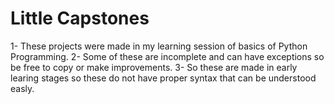# Little Capstones

1- These projects were made in my learning session of basics of Python Programming.
2- Some of these are incomplete and can have exceptions so be free to copy or make improvements.
3- So these are made in early learing stages so these do not have proper syntax that can be understood easly.
